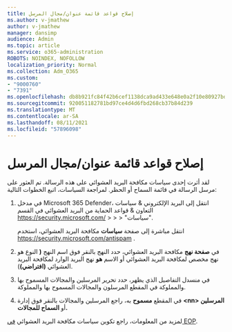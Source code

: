 ```yaml
---
title: إصلاح قواعد قائمة عنوان/مجال المرسل
ms.author: v-jmathew
author: v-jmathew
manager: dansimp
audience: Admin
ms.topic: article
ms.service: o365-administration
ROBOTS: NOINDEX, NOFOLLOW
localization_priority: Normal
ms.collection: Adm_O365
ms.custom:
- "9000760"
- "7391"
ms.openlocfilehash: db8b921fc84f42b6cef1138dca9ad433e648e0a2f10e80927bd5b0222bfeae3b
ms.sourcegitcommit: 920051182781bd97ce4d4d6fbd268cb37b84d239
ms.translationtype: MT
ms.contentlocale: ar-SA
ms.lasthandoff: 08/11/2021
ms.locfileid: "57896098"
---
```

# <a name="fix-sender-addressdomain-list-rules"></a>إصلاح قواعد قائمة عنوان/مجال المرسل

لقد أثرت إحدى سياسات مكافحة البريد العشوائي على هذه الرسالة. تم العثور على مرسل الرسالة في قائمة السماح أو الحظر. لمراجعة السياسات، اتبع الخطوات التالية:

1. في مدخل Microsoft 365 Defender، انتقل إلى البريد الإلكتروني & سياسات التعاون & قواعد الحماية من البريد العشوائي في القسم <https://security.microsoft.com/>  \>  \>  \>  "سياسات". 

   انتقل مباشرة إلى صفحة **سياسات** مكافحة البريد العشوائي، استخدم <https://security.microsoft.com/antispam> .

2. في **صفحة نهج** مكافحة البريد العشوائي، حدد النهج بالنقر فوق اسم النهج  **(** النوع هو نهج مخصص لمكافحة البريد العشوائي أو الاسم **هو** نهج البريد الوارد لمكافحة البريد العشوائي **(افتراضي)**).
3. في منسدل التفاصيل الذي يظهر، حدد تحرير المرسلين والمجالات المسموح بها والمملوكة في المقطع المرسلون والمجالات المسموح بها  والمملوكة. 
4. في المقطع **مسموح** به، راجع المرسلين والمجالات بالنقر فوق إدارة **\<nn\> المرسلين** أو **السماح للمجالات.**

لمزيد من المعلومات، راجع تكوين سياسات مكافحة البريد العشوائي [في EOP](https://docs.microsoft.com/microsoft-365/security/office-365-security/configure-your-spam-filter-policies).
